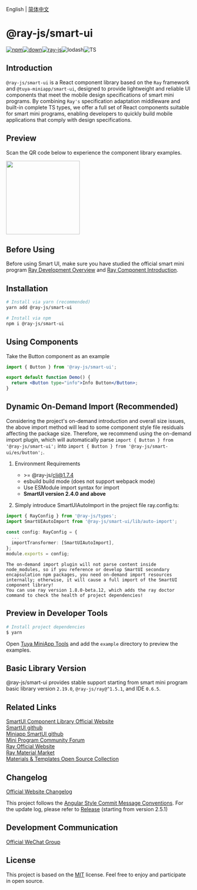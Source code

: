 English | [简体中文](./README-zh_CN.md)

# @ray-js/smart-ui

[![npm](https://img.shields.io/npm/v/@ray-js/smart-ui)![down](https://img.shields.io/npm/dt/@ray-js/smart-ui)![ray-js](https://img.shields.io/badge/maintained%20with-Ray-cc00ff.svg)](https://lerna.js.org/)![lodash](https://img.shields.io/badge/-lodash-f16728?style=flat-square&logo=lodash&labelColor=ffffff&color=f16728)![TS](https://img.shields.io/badge/TS-TypeScript-1C6FBB)


## Introduction

`@ray-js/smart-ui` is a React component library based on the `Ray` framework and `@tuya-miniapp/smart-ui`, designed to provide lightweight and reliable UI components that meet the mobile design specifications of smart mini programs. By combining `Ray's` specification adaptation middleware and built-in complete TS types, we offer a full set of React components suitable for smart mini programs, enabling developers to quickly build mobile applications that comply with design specifications.

## Preview

Scan the QR code below to experience the component library examples.

<img src="https://images.tuyacn.com/content-platform/hestia/1716260412b7f2ae02271.png" width="200" height="200">

## Before Using

Before using Smart UI, make sure you have studied the official smart mini program [Ray Development Overview](https://developer.tuya.com/cn/miniapp/develop/ray/guide/overview) and [Ray Component Introduction](https://developer.tuya.com/cn/miniapp/develop/ray/framework/component).

## Installation

```bash
# Install via yarn (recommended)
yarn add @ray-js/smart-ui

# Install via npm
npm i @ray-js/smart-ui
```

## Using Components

Take the Button component as an example

```jsx
import { Button } from '@ray-js/smart-ui';

export default function Demo() {
  return <Button type="info">Info Button</Button>;
}
```

## Dynamic On-Demand Import (Recommended)
Considering the project's on-demand introduction and overall size issues, the above import method will lead to some component style file residuals affecting the package size. Therefore, we recommend using the on-demand import plugin, which will automatically parse `import { Button } from '@ray-js/smart-ui';` into `import { Button } from '@ray-js/smart-ui/es/button';`.

1. Environment Requirements
   * \>= @ray-js/cli@1.7.4
   * esbuild build mode (does not support webpack mode)
   * Use ESModule import syntax for import
   * **SmartUI version 2.4.0 and above**

2. Simply introduce SmartUIAutoImport in the project file ray.config.ts:
```ts
import { RayConfig } from '@ray-js/types';
import SmartUIAutoImport from '@ray-js/smart-ui/lib/auto-import';

const config: RayConfig = {
  ...
  importTransformer: [SmartUIAutoImport],
};
module.exports = config;
```

```!warning: 注意
The on-demand import plugin will not parse content inside node_modules, so if you reference or develop SmartUI secondary encapsulation npm packages, you need on-demand import resources internally; otherwise, it will cause a full import of the SmartUI component library!
You can use ray version 1.8.0-beta.12, which adds the ray doctor command to check the health of project dependencies!
```

## Preview in Developer Tools

```bash
# Install project dependencies
$ yarn
```

Open [Tuya MiniApp Tools](https://developer.tuya.com/cn/miniapp/devtools/tools) and add the `example` directory to preview the examples.

## Basic Library Version

@ray-js/smart-ui provides stable support starting from smart mini program basic library version `2.19.0`, `@ray-js/ray@^1.5.1`, and IDE `0.6.5`.

## Related Links

[SmartUI Component Library Official Website](https://developer.tuya.com/material/smartui?comId=help-getting-started)  
[SmartUI github](https://github.com/Tuya-Community/ray-smart-ui)  
[Miniapp SmartUI github](https://github.com/Tuya-Community/miniapp-smart-ui)  
[Mini Program Community Forum](https://www.tuyaos.com/viewforum.php?f=10)   
[Ray Official Website](https://developer.tuya.com/cn/miniapp)  
[Ray Material Market](https://developer.tuya.com/material/library_oHEKLjj0/)   
[Materials & Templates Open Source Collection](https://github.com/Tuya-Community/tuya-ray-materials)  

## Changelog

[Official Website Changelog](https://developer.tuya.com/material/smartui?comId=help-changelog)

This project follows the [Angular Style Commit Message Conventions](https://gist.github.com/stephenparish/9941e89d80e2bc58a153). For the update log, please refer to [Release](https://github.com/Tuya-Community/ray-smart-ui/releases) (starting from version 2.5.1)

## Development Communication

[Official WeChat Group](https://github.com/Tuya-Community/ray-smart-ui/issues/1)

## License

This project is based on the [MIT](https://zh.wikipedia.org/wiki/MIT%E8%A8%B1%E5%8F%AF%E8%AD%89) license. Feel free to enjoy and participate in open source.